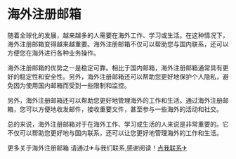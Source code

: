 # 海外注册邮箱

随着全球化的发展，越来越多的人需要在海外工作、学习或生活。在这种情况下，海外注册邮箱变得越来越重要。海外注册邮箱不仅可以帮助您与国内联系，还可以方便您在海外进行各种业务操作。

海外注册邮箱的优势之一是稳定可靠。相比于国内邮箱，海外注册邮箱通常具有更好的稳定性和安全性。另外，海外注册邮箱还可以帮助您更好地保护个人隐私，避免因为使用国内邮箱而受到一些限制和监控。

另外，海外注册邮箱还可以帮助您更好地管理海外的工作和生活。通过海外注册邮箱，您可以方便地收发邮件，接收重要文件，甚至参与一些海外的活动和社交。

总的来说，海外注册邮箱对于在海外工作、学习或生活的人来说是非常重要的。它不仅可以帮助您更好地与国内联系，还可以让您更好地管理海外的工作和生活。

更多关于海外注册邮箱 请通过✈与我们联系,感谢阅读！[点我联系✈](https://home.G208.com)